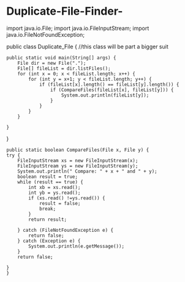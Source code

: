 # Duplicate-File-Finder-

import java.io.File;
import java.io.FileInputStream;
import java.io.FileNotFoundException;


public class Duplicate_File {
    //this class will be part a bigger suit

    public static void main(String[] args) {
        File dir = new File(".");
        File[] fileList = dir.listFiles();
        for (int x = 0; x < fileList.length; x++) {
            for (int y = x+1; y < fileList.length; y++) {
                if (fileList[x].length() == fileList[y].length()) {
                    if (CompareFiles(fileList[x], fileList[y])) {
                        System.out.println(fileList[y]);
                    }
                }
            }
        }

    }
}

    public static boolean CompareFiles(File x, File y) {
    try {
        FileInputStream xs = new FileInputStream(x);
        FileInputStream ys = new FileInputStream(y);
        System.out.println(" Compare: " + x + " and " + y);
        boolean result = true;
        while (result == true) {
            int xb = xs.read();
            int yb = ys.read();
            if (xs.read() !=ys.read()) {
                result = false;
                break;
            }
            return result;

        } catch (FileNotFoundException e) {
            return false;
        } catch (Exception e) {
            System.out.println(e.getMessage());
        }
        return false;

    }
    }
